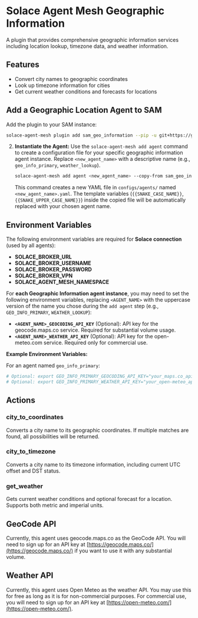 # Solace Agent Mesh Geographic Information

A plugin that provides comprehensive geographic information services including location lookup, timezone data, and weather information.

## Features

- Convert city names to geographic coordinates
- Look up timezone information for cities
- Get current weather conditions and forecasts for locations

## Add a Geographic Location Agent to SAM

Add the plugin to your SAM instance:

```sh
solace-agent-mesh plugin add sam_geo_information --pip -u git+https://github.com/SolaceLabs/solace-agent-mesh-core-plugins#subdirectory=sam-geo-information
```

2.  **Instantiate the Agent:**
    Use the `solace-agent-mesh add agent` command to create a configuration file for your specific geographic information agent instance. Replace `<new_agent_name>` with a descriptive name (e.g., `geo_info_primary`, `weather_lookup`).
    ```sh
    solace-agent-mesh add agent <new_agent_name> --copy-from sam_geo_information:geo_information
    ```
    This command creates a new YAML file in `configs/agents/` named `<new_agent_name>.yaml`. The template variables (`{{SNAKE_CASE_NAME}}`, `{{SNAKE_UPPER_CASE_NAME}}`) inside the copied file will be automatically replaced with your chosen agent name.

## Environment Variables

The following environment variables are required for **Solace connection** (used by all agents):
- **SOLACE_BROKER_URL**
- **SOLACE_BROKER_USERNAME**
- **SOLACE_BROKER_PASSWORD**
- **SOLACE_BROKER_VPN**
- **SOLACE_AGENT_MESH_NAMESPACE**

For **each Geographic Information agent instance**, you may need to set the following environment variables, replacing `<AGENT_NAME>` with the uppercase version of the name you chose during the `add agent` step (e.g., `GEO_INFO_PRIMARY`, `WEATHER_LOOKUP`):

- **`<AGENT_NAME>_GEOCODING_API_KEY`** (Optional): API key for the geocode.maps.co service. Required for substantial volume usage.
- **`<AGENT_NAME>_WEATHER_API_KEY`** (Optional): API key for the open-meteo.com service. Required only for commercial use.

**Example Environment Variables:**

For an agent named `geo_info_primary`:
```bash
# Optional: export GEO_INFO_PRIMARY_GEOCODING_API_KEY="your_maps.co_api_key"
# Optional: export GEO_INFO_PRIMARY_WEATHER_API_KEY="your_open-meteo_api_key"
```

## Actions

### city_to_coordinates
Converts a city name to its geographic coordinates. If multiple matches are found, all possibilities will be returned.

### city_to_timezone
Converts a city name to its timezone information, including current UTC offset and DST status.

### get_weather
Gets current weather conditions and optional forecast for a location. Supports both metric and imperial units.


## GeoCode API

Currently, this agent uses geocode.maps.co as the GeoCode API. You will need to sign up for an API key at [https://geocode.maps.co/](https://geocode.maps.co/) if you want to use it with any substantial volume.

## Weather API

Currently, this agent uses Open Meteo as the weather API. You may use this for free as long as it is for non-commercial purposes. For commercial use, you will need to sign up for an API key at [https://open-meteo.com/](https://open-meteo.com/).
